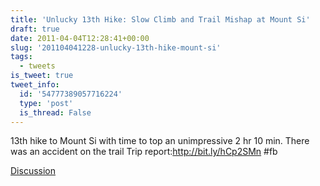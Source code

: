 ```yaml
---
title: 'Unlucky 13th Hike: Slow Climb and Trail Mishap at Mount Si'
draft: true
date: 2011-04-04T12:28:41+00:00
slug: '201104041228-unlucky-13th-hike-mount-si'
tags:
  - tweets
is_tweet: true
tweet_info:
  id: '54777389057716224'
  type: 'post'
  is_thread: False
---
```




13th hike to Mount Si with time to top an unimpressive 2 hr 10 min. There was an accident on the trail Trip report:http://bit.ly/hCp2SMn #fb

[Discussion](https://x.com/sytelus/status/54777389057716224)
